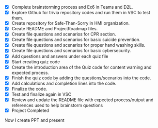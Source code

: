 - [x] Complete brainstorming process and Ex6 in Teams and D2L.
- [x] Explore Github for trivia repository codes and run them in VSC to test them.
- [x] Create repository for Safe-Than-Sorry in HMI organization.
- [x] Create README and ProjectRoadmap files.
- [x] Create file questions and scenarios for CPR section.
- [x] Create file questions and scenarios for basic suicide prevention.
- [x] Create file questions and scenarios for proper hand washing skills.
- [x] Create file questions and scenarios for basic cybersecurity.
- [x] Add questions and answers under each quiz file
- [x] Start creating quiz code
- [x] Create the introduction area of the Quiz code for content warning and expected process.
- [x] Finish the quiz code by adding the questions/scenarios into the code.
- [x] Add calculations and completion lines into the code.
- [x] Finalize the code.
- [x] Test and finalize again in VSC
- [x] Review and update the README file with expected process/output and references used to help brainstorm questions
- [x] Project Completed

Now I create PPT and present
      
